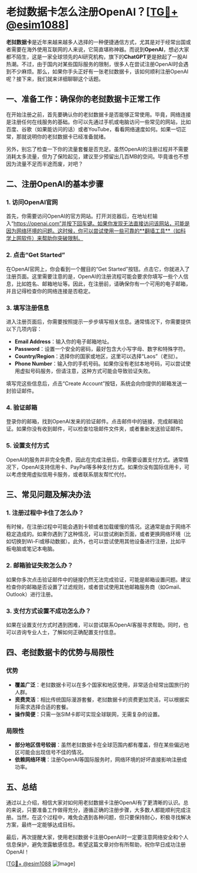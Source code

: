 # 老挝数据卡怎么注册OpenAI？[[TG💪+ @esim1088](https://t.me/s/esim1088)]

**老挝数据卡**是近年来越来越多人选择的一种便捷通信方式，尤其是对于经常出国或者需要在海外使用互联网的人来说，它简直堪称神器。而说到**OpenAI**，想必大家都不陌生，这是一家全球领先的AI研究机构，旗下的**ChatGPT**更是掀起了一股AI热潮。不过，由于国内对某些国际服务的限制，很多人在尝试注册OpenAI时会遇到不少麻烦。那么，如果你手头正好有一张老挝数据卡，该如何顺利注册OpenAI呢？接下来，我们就来详细聊聊这个话题。

## 一、准备工作：确保你的老挝数据卡正常工作

在开始注册之前，首先要确认你的老挝数据卡是否能够正常使用。毕竟，网络连接是注册任何在线服务的基础。你可以先通过手机或电脑访问一些常见的网站，比如百度、谷歌（如果能访问的话）或者YouTube，看看网络速度如何。如果一切正常，那就说明你的老挝数据卡已经准备就绪。

另外，别忘了检查一下你的流量套餐是否充足。虽然OpenAI的注册过程并不需要消耗太多流量，但为了保险起见，建议至少预留出几百MB的空间。毕竟谁也不想因为流量不足而半途而废，对吧？

## 二、注册OpenAI的基本步骤

### 1. 访问OpenAI官网

首先，你需要访问OpenAI的官方网站。打开浏览器后，在地址栏输入“https://openai.com”并按下回车键。如果你发现无法直接访问该网站，可能是因为网络环境的问题。这时候，你可以尝试使用一些可靠的**翻墙工具**（如科学上网软件）来帮助你突破限制。

### 2. 点击“Get Started”

在OpenAI官网上，你会看到一个醒目的“Get Started”按钮。点击它，你就进入了注册页面。这里需要注意的是，OpenAI的注册流程可能会要求你填写一些个人信息，比如姓名、邮箱地址等。因此，在注册前，请确保你有一个可用的电子邮箱，并且记得检查你的网络连接是否稳定。

### 3. 填写注册信息

进入注册页面后，你需要按照提示一步步填写相关信息。通常情况下，你需要提供以下几项内容：

- **Email Address**：输入你的电子邮箱地址。
- **Password**：设置一个安全的密码，最好包含大小写字母、数字和特殊字符。
- **Country/Region**：选择你的国家或地区，这里可以选择“Laos”（老挝）。
- **Phone Number**：输入你的手机号码。如果你没有老挝本地号码，可以尝试使用虚拟号码服务，但请注意，这种方式可能会导致验证失败。

填写完这些信息后，点击“Create Account”按钮，系统会向你提供的邮箱发送一封验证邮件。

### 4. 验证邮箱

登录你的邮箱，找到OpenAI发来的验证邮件。点击邮件中的链接，完成邮箱验证。如果你没有收到邮件，可以检查垃圾邮件文件夹，或者重新发送验证邮件。

### 5. 设置支付方式

OpenAI的服务并非完全免费，因此在完成注册后，你需要设置支付方式。通常情况下，OpenAI支持信用卡、PayPal等多种支付方式。如果你没有国际信用卡，可以考虑使用虚拟信用卡服务，或者联系朋友帮忙代付。

## 三、常见问题及解决办法

### 1. 注册过程中卡住了怎么办？

有时候，在注册过程中可能会遇到卡顿或者加载缓慢的情况。这通常是由于网络不稳定造成的。如果你遇到了这种情况，可以尝试刷新页面，或者更换网络环境（比如切换到Wi-Fi或移动数据）。此外，也可以尝试使用其他设备进行注册，比如平板电脑或笔记本电脑。

### 2. 邮箱验证失败怎么办？

如果你多次点击验证邮件中的链接仍然无法完成验证，可能是邮箱设置问题。建议检查你的邮箱是否设置了过滤规则，或者尝试使用其他邮箱服务商（如Gmail、Outlook）进行注册。

### 3. 支付方式设置不成功怎么办？

如果在设置支付方式时遇到困难，可以尝试联系OpenAI客服寻求帮助。同时，也可以咨询专业人士，了解如何正确配置支付信息。

## 四、老挝数据卡的优势与局限性

### 优势

- **覆盖广泛**：老挝数据卡可以在多个国家和地区使用，非常适合经常出国旅行的人群。
- **资费灵活**：相比传统国际漫游套餐，老挝数据卡的资费更加灵活，可以根据实际需求选择合适的套餐。
- **操作简便**：只需一张SIM卡即可实现全球联网，无需复杂的设置。

### 局限性

- **部分地区信号较弱**：虽然老挝数据卡在全球范围内都有覆盖，但在某些偏远地区可能会出现信号不佳的情况。
- **依赖网络环境**：注册OpenAI等国际服务时，网络环境的好坏直接影响注册成功率。

## 五、总结

通过以上介绍，相信大家对如何用老挝数据卡注册OpenAI有了更清晰的认识。总的来说，只要准备工作做得充分，遵循正确的注册步骤，大多数人都能顺利完成注册。当然，在这个过程中，难免会遇到各种问题，但只要保持耐心，积极寻找解决方案，最终一定能够达成目标。

最后，再次提醒大家，使用老挝数据卡注册OpenAI时一定要注意网络安全和个人信息保护，避免泄露敏感信息。希望这篇文章对你有所帮助，祝你早日成功注册OpenAI！

[[TG💪+ @esim1088](https://t.me/s/esim1088) ![Image](https://i.postimg.cc/4NQfJmqS/Snipaste-2025-05-13-00-14-12.png)]
